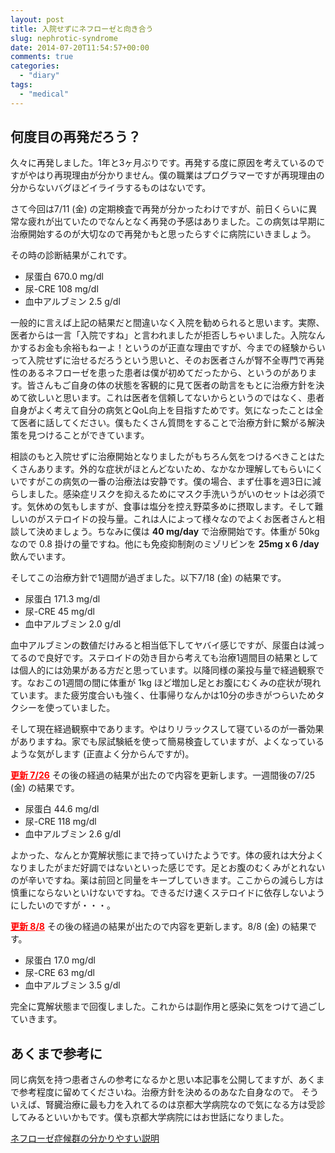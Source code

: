 ```yaml
---
layout: post
title: 入院せずにネフローゼと向き合う
slug: nephrotic-syndrome
date: 2014-07-20T11:54:57+00:00
comments: true
categories:
  - "diary"
tags:
  - "medical"
---
```


## 何度目の再発だろう？
久々に再発しました。1年と3ヶ月ぶりです。再発する度に原因を考えているのですがやはり再現理由が分かりません。僕の職業はプログラマーですが再現理由の分からないバグほどイライラするものはないです。

さて今回は7/11 (金) の定期検査で再発が分かったわけですが、前日くらいに異常な疲れが出ていたのでなんとなく再発の予感はありました。この病気は早期に治療開始するのが大切なので再発かもと思ったらすぐに病院にいきましょう。

その時の診断結果がこれです。
<ul>
  <li>尿蛋白 670.0 mg/dl</li>
  <li>尿-CRE 108 mg/dl</li>
  <li>血中アルブミン 2.5 g/dl</li>
</ul>

一般的に言えば上記の結果だと間違いなく入院を勧められると思います。実際、医者からは一言「入院ですね」と言われましたが拒否しちゃいました。入院なんかするお金も余裕もねーよ！というのが正直な理由ですが、今までの経験からいって入院せずに治せるだろうという思いと、そのお医者さんが腎不全専門で再発性のあるネフローゼを患った患者は僕が初めてだったから、というのがあります。皆さんもご自身の体の状態を客観的に見て医者の助言をもとに治療方針を決めて欲しいと思います。これは医者を信頼してないからというのではなく、患者自身がよく考えて自分の病気とQoL向上を目指すためです。気になったことは全て医者に話してください。僕もたくさん質問をすることで治療方針に繋がる解決策を見つけることができています。

相談のもと入院せずに治療開始となりましたがもちろん気をつけるべきことはたくさんあります。外的な症状がほとんどないため、なかなか理解してもらいにくいですがこの病気の一番の治療法は安静です。僕の場合、まず仕事を週3日に減らしました。感染症リスクを抑えるためにマスク手洗いうがいのセットは必須です。気休めの気もしますが、食事は塩分を控え野菜多めに摂取します。そして難しいのがステロイドの投与量。これは人によって様々なのでよくお医者さんと相談して決めましょう。ちなみに僕は <strong>40 mg/day</strong> で治療開始です。体重が 50kg なので 0.8 掛けの量ですね。他にも免疫抑制剤のミゾリビンを <strong>25mg x 6 /day</strong> 飲んでいます。

そしてこの治療方針で1週間が過ぎました。以下7/18 (金) の結果です。
<ul>
  <li>尿蛋白 171.3 mg/dl</li>
  <li>尿-CRE 45 mg/dl</li>
  <li>血中アルブミン 2.0 g/dl</li>
</ul>

血中アルブミンの数値だけみると相当低下してヤバイ感じですが、尿蛋白は減ってるので良好です。ステロイドの効き目から考えても治療1週間目の結果としては個人的には効果がある方だと思っています。以降同様の薬投与量で経過観察です。なおこの1週間の間に体重が 1kg ほど増加し足とお腹にむくみの症状が現れています。また疲労度合いも強く、仕事帰りなんかは10分の歩きがつらいためタクシーを使っていました。

そして現在経過観察中であります。やはりリラックスして寝ているのが一番効果がありますね。家でも尿試験紙を使って簡易検査していますが、よくなっているような気がします (正直よく分からんですが)。

<span style="color: #ff0000;"><u><strong>更新 7/26</strong></u></span>
その後の経過の結果が出たので内容を更新します。一週間後の7/25 (金) の結果です。
<ul>
  <li>尿蛋白 44.6 mg/dl</li>
  <li>尿-CRE 118 mg/dl</li>
  <li>血中アルブミン 2.6 g/dl</li>
</ul>
よかった、なんとか寛解状態にまで持っていけたようです。体の疲れは大分よくなりましたがまだ好調ではないといった感じです。足とお腹のむくみがとれないのが辛いですね。薬は前回と同量をキープしていきます。ここからの減らし方は慎重にならないといけないですね。できるだけ速くステロイドに依存しないようにしたいのですが・・・。

<span style="color: #ff0000;"><u><strong>更新 8/8</strong></u></span>
その後の経過の結果が出たので内容を更新します。8/8 (金) の結果です。
<ul>
  <li>尿蛋白 17.0 mg/dl</li>
  <li>尿-CRE 63 mg/dl</li>
  <li>血中アルブミン 3.5 g/dl</li>
</ul>
完全に寛解状態まで回復しました。これからは副作用と感染に気をつけて過ごしていきます。

## あくまで参考に
同じ病気を持つ患者さんの参考になるかと思い本記事を公開してますが、あくまで参考程度に留めてくださいね。治療方針を決めるのあなた自身なので。
そういえば、腎臓治療に最も力を入れてるのは京都大学病院なので気になる方は受診してみるといいかもです。僕も京都大学病院にはお世話になりました。

<a href="http://www.geocities.co.jp/SweetHome/1700/nep0.html" target="_blank">ネフローゼ症候群の分かりやすい説明</a>
